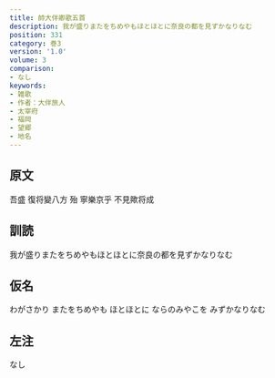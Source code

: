 ```yaml
---
title: 帥大伴卿歌五首
description: 我が盛りまたをちめやもほとほとに奈良の都を見ずかなりなむ
position: 331
category: 巻3
version: '1.0'
volume: 3
comparison:
- なし
keywords:
- 雑歌
- 作者：大伴旅人
- 太宰府
- 福岡
- 望郷
- 地名
---
```


## 原文

吾盛 復将變八方 殆 寧樂京乎 不見歟将成

## 訓読

我が盛りまたをちめやもほとほとに奈良の都を見ずかなりなむ

## 仮名

わがさかり またをちめやも ほとほとに ならのみやこを みずかなりなむ

## 左注

なし
